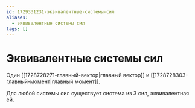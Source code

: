 ```yaml
---
id: 1729331231-эквивалентные-системы-сил
aliases:
  - эквивалентные системы сил
tags: []
---
```


# Эквивалентные системы сил
Один [[1728728271-главный-вектор|главный вектор]] и [[1728728303-главный-момент|главный момент]].

Для любой системы сил существует система из 3 сил, эквивалентная ей.
